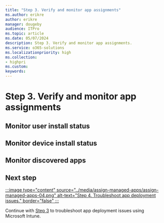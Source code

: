 ```yaml
---
title: "Step 3. Verify and monitor app assignments"
ms.author: erikre
author: erikre
manager: dougeby
audience: ITPro
ms.topic: article
ms.date: 05/07/2024
description: Step 3. Verify and monitor app assignments.
ms.service: o365-solutions
ms.localizationpriority: high
ms.collection:
- highpri
ms.custom:
keywords:
---
```


# Step 3. Verify and monitor app assignments

## Monitor user install status

## Monitor device install status

## Monitor discovered apps




## Next step

[:::image type="content" source="../media/assign-managed-apps/assign-managed-apps-04.png" alt-text="Step 4. Troubleshoot app deployment issues." border="false" :::](apps-assign-step-4.md)

Continue with [Step 3](apps-assign-step-4.md) to troubleshoot app deployment issues using Microsoft Intune.